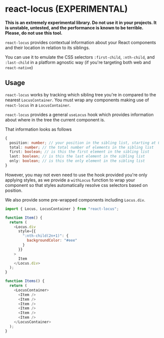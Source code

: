 # react-locus (EXPERIMENTAL)

**This is an extremely experimental library. Do not use it in your projects. It
is unstable, untested, and the performance is known to be terrible. Please, do
not use this tool.**

`react-locus` provides contextual information about your React components and
their location in relation to its siblings.

You can use it to emulate the CSS selectors `:first-child`, `:nth-child`, and
`:last-child` in a platform agnostic way (if you're targeting both web and
`react-native`)

## Usage

`react-locus` works by tracking which sibling tree you're in compared to the
nearest `LocusContainer`. You must wrap any components making use of
`react-locus` in a `LocusContainer`.

`react-locus` provides a general `useLocus` hook which provides information
about where in the tree the current component is.

That information looks as follows

```ts
{
  position: number; // your position in the sibling list, starting at 0
  total: number; // the total number of elements in the sibling list
  first: boolean; // is this the first element in the sibling list
  last: boolean; // is this the last element in the sibling list
  only: boolean; // is this the only element in the sibling list
}
```

However, you may not even need to use the hook provided you're only applying
styles, as we provide a `withLocus` function to wrap your component so that
styles automatically resolve css selectors based on position.

We also provide some pre-wrapped components including `Locus.div`.

```js
import { Locus, LocusContainer } from "react-locus";

function Item() {
  return (
    <Locus.div
      style={{
        ":nth-child(2n+1)": {
          backgroundColor: "#eee"
        }
      }}
    >
      Item
    </Locus.div>
  );
}

function Items() {
  return (
    <LocusContainer>
      <Item />
      <Item />
      <Item />
      <Item />
      <Item />
      <Item />
    </LocusContainer>
  );
}
```
